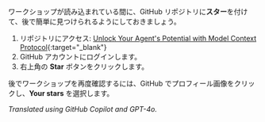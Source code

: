 ワークショップが読み込まれている間に、GitHub リポジトリに**スター**を付けて、後で簡単に見つけられるようにしておきましょう。

1. リポジトリにアクセス: [Unlock Your Agent's Potential with Model Context Protocol](https://github.com/microsoft/aitour26-WRK540-unlock-your-agents-potential-with-model-context-protocol){:target="_blank"}
2. GitHub アカウントにログインします。
3. 右上角の **Star** ボタンをクリックします。

後でワークショップを再度確認するには、GitHub でプロフィール画像をクリックし、**Your stars** を選択します。

*Translated using GitHub Copilot and GPT-4o.*
